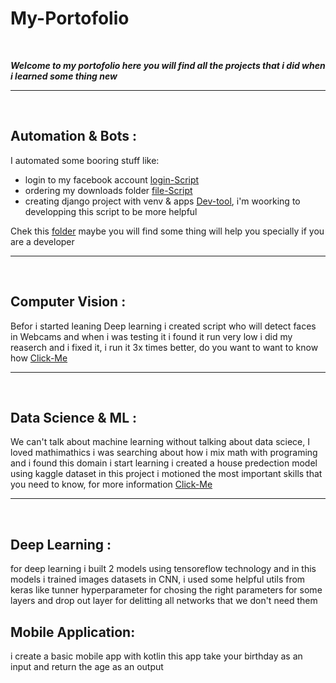 # My-Portofolio
<br/>

***Welcome to my portofolio here you will find all the projects that i did when i learned some thing new***

---
<br/>


## Automation & Bots :
I automated some booring stuff like:
  * login to my facebook account [login-Script](https://github.com/saadaoui-salah/My-Portofolio/tree/master/Automation%20%26%20Bots/login.py)
  * ordering my downloads folder [file-Script](https://github.com/saadaoui-salah/My-Portofolio/tree/master/Automation%20%26%20Bots/file.py)
  * creating django project with venv & apps [Dev-tool](https://github.com/saadaoui-salah/My-Portofolio/tree/master/Automation%20%26%20Bots/Dev_tool.py), i'm woorking to developping this script to be more helpful
    
Chek this [folder](https://github.com/saadaoui-salah/My-Portofolio/tree/master/Automation%20%26%20Bots)  maybe you will find some thing will help you specially if you are a developer

---
<br/>
 
## Computer Vision :
  Befor i started leaning Deep learning i created script who will detect faces in Webcams and when i was testing it i found it run very low i did my reaserch and i fixed it, i run it 3x times better, do you want to want to know how [Click-Me](https://github.com/saadaoui-salah/My-Portofolio/tree/master/Computer%20Vision) 

---
<br/>

## Data Science & ML : 
We can't talk about machine learning without talking about data sciece, I loved mathimathics i was searching  about how i mix math with programing and i found this domain i start learning i created a house predection model using kaggle dataset in this project i motioned the most important skills that you need to know, for more information [Click-Me](https://github.com/saadaoui-salah/My-Portofolio/tree/master/Computer%20Vision)  

---
<br/>

## Deep Learning :
for deep learning i built 2 models using tensoreflow technology and in this models i trained images datasets in CNN, i used some helpful utils from keras like tunner hyperparameter for chosing the right parameters for some layers and drop out layer for delitting all networks that we don't need them

## Mobile Application:
i create a basic mobile app with kotlin this app take your birthday as an input and return the age as an output 